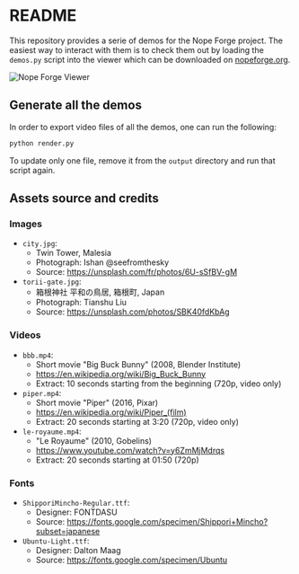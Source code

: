 # README

This repository provides a serie of demos for the Nope Forge project. The
easiest way to interact with them is to check them out by loading the `demos.py`
script into the viewer which can be downloaded on [nopeforge.org][nope-www].

[nope-www]: https://www.nopeforge.org

![Nope Forge Viewer](https://www.nopeforge.org/img/viewer-800.png)

## Generate all the demos

In order to export video files of all the demos, one can run the following:

```sh
python render.py
```

To update only one file, remove it from the `output` directory and run that
script again.

## Assets source and credits

### Images

- `city.jpg`:
    + Twin Tower, Malesia
    + Photograph: Ishan @seefromthesky
    + Source: https://unsplash.com/fr/photos/6U-sSfBV-gM
- `torii-gate.jpg`:
    + 箱根神社 平和の鳥居, 箱根町, Japan
    + Photograph: Tianshu Liu
    + Source: https://unsplash.com/photos/SBK40fdKbAg

### Videos

- `bbb.mp4`:
    + Short movie "Big Buck Bunny" (2008, Blender Institute)
    + https://en.wikipedia.org/wiki/Big_Buck_Bunny
    + Extract: 10 seconds starting from the beginning (720p, video only)
- `piper.mp4`:
    + Short movie "Piper" (2016, Pixar)
    + https://en.wikipedia.org/wiki/Piper_(film)
    + Extract: 20 seconds starting at 3:20 (720p, video only)
- `le-royaume.mp4`:
    + "Le Royaume" (2010, Gobelins)
    + https://www.youtube.com/watch?v=y6ZmMjMdrqs
    + Extract: 20 seconds starting at 01:50 (720p)

### Fonts

- `ShipporiMincho-Regular.ttf`:
    + Designer: FONTDASU
    + Source: https://fonts.google.com/specimen/Shippori+Mincho?subset=japanese
- `Ubuntu-Light.ttf`:
    + Designer: Dalton Maag
    + Source: https://fonts.google.com/specimen/Ubuntu
